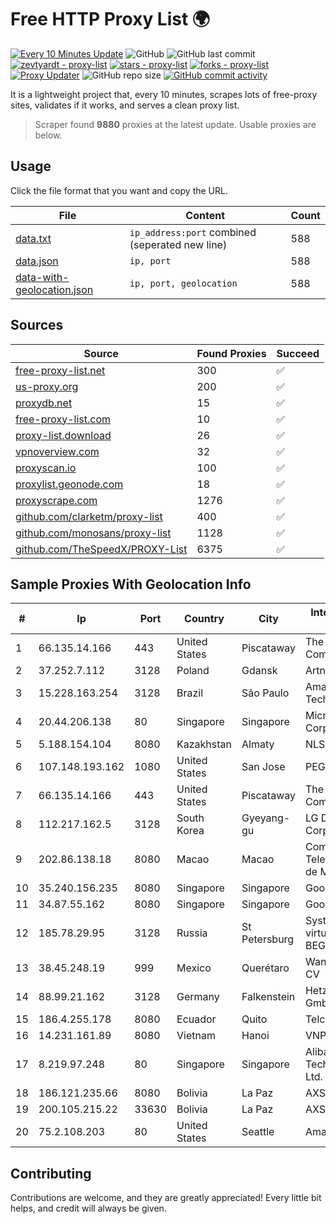 
# Free HTTP Proxy List 🌍

[![Every 10 Minutes Update](https://github.com/mertguvencli/http-proxy-list/actions/workflows/main.yml/badge.svg?branch=main)](https://github.com/mertguvencli/http-proxy-list/actions/workflows/main.yml)
![GitHub](https://img.shields.io/github/license/mertguvencli/http-proxy-list)
![GitHub last commit](https://img.shields.io/github/last-commit/mertguvencli/http-proxy-list)
[![zevtyardt - proxy-list](https://img.shields.io/static/v1?label=zevtyardt&message=proxy-list&color=blue&logo=github)](https://github.com/zevtyardt/proxy-list "Go to GitHub repo")
[![stars - proxy-list](https://img.shields.io/github/stars/zevtyardt/proxy-list?style=social)](https://github.com/zevtyardt/proxy-list)
[![forks - proxy-list](https://img.shields.io/github/forks/zevtyardt/proxy-list?style=social)](https://github.com/zevtyardt/proxy-list)
[![Proxy Updater](https://github.com/zevtyardt/proxy-list/workflows/Proxy%20Updater/badge.svg)](https://github.com/zevtyardt/proxy-list/actions?query=workflow:"Proxy+Updater")
![GitHub repo size](https://img.shields.io/github/repo-size/zevtyardt/proxy-list)
[![GitHub commit activity](https://img.shields.io/github/commit-activity/m/zevtyardt/proxy-list?logo=commits)](https://github.com/zevtyardt/proxy-list/commits/main)

It is a lightweight project that, every 10 minutes, scrapes lots of free-proxy sites, validates if it works, and serves a clean proxy list.

> Scraper found **9880** proxies at the latest update. Usable proxies are below.

## Usage

Click the file format that you want and copy the URL.

|File|Content|Count|
|----|-------|-----|
|[data.txt](https://raw.githubusercontent.com/mertguvencli/http-proxy-list/main/proxy-list/data.txt)|`ip_address:port` combined (seperated new line)|588|
|[data.json](https://raw.githubusercontent.com/mertguvencli/http-proxy-list/main/proxy-list/data.json)|`ip, port`|588|
|[data-with-geolocation.json](https://raw.githubusercontent.com/mertguvencli/http-proxy-list/main/proxy-list/data-with-geolocation.json)|`ip, port, geolocation`|588|

## Sources

|Source|Found Proxies|Succeed|
|------|-------------|-------|
|[free-proxy-list.net](https://free-proxy-list.net)|300|✅|
|[us-proxy.org](https://www.us-proxy.org)|200|✅|
|[proxydb.net](http://proxydb.net)|15|✅|
|[free-proxy-list.com](https://free-proxy-list.com/?page=&port=&type%5B%5D=http&type%5B%5D=https&up_time=0&search=Search)|10|✅|
|[proxy-list.download](https://www.proxy-list.download/HTTP)|26|✅|
|[vpnoverview.com](https://vpnoverview.com/privacy/anonymous-browsing/free-proxy-servers)|32|✅|
|[proxyscan.io](https://www.proxyscan.io)|100|✅|
|[proxylist.geonode.com](https://proxylist.geonode.com/api/proxy-list?limit=300&page=1&sort_by=lastChecked&sort_type=desc&protocols=http,https)|18|✅|
|[proxyscrape.com](https://api.proxyscrape.com/v2/?request=displayproxies&protocol=http&timeout=10000&country=all&ssl=all&anonymity=all)|1276|✅|
|[github.com/clarketm/proxy-list](https://raw.githubusercontent.com/clarketm/proxy-list/master/proxy-list-raw.txt)|400|✅|
|[github.com/monosans/proxy-list](https://raw.githubusercontent.com/monosans/proxy-list/main/proxies/http.txt)|1128|✅|
|[github.com/TheSpeedX/PROXY-List](https://raw.githubusercontent.com/TheSpeedX/PROXY-List/master/http.txt)|6375|✅|


## Sample Proxies With Geolocation Info

|#|Ip|Port|Country|City|Internet Service Provider|
|-|--|----|-------|----|-------------------------|
|1|66.135.14.166|443|United States|Piscataway|The Constant Company, LLC|
|2|37.252.7.112|3128|Poland|Gdansk|Artnet Sp. z o.o.|
|3|15.228.163.254|3128|Brazil|São Paulo|Amazon Technologies Inc.|
|4|20.44.206.138|80|Singapore|Singapore|Microsoft Corporation|
|5|5.188.154.104|8080|Kazakhstan|Almaty|NLS|
|6|107.148.193.162|1080|United States|San Jose|PEG TECH INC|
|7|66.135.14.166|443|United States|Piscataway|The Constant Company, LLC|
|8|112.217.162.5|3128|South Korea|Gyeyang-gu|LG DACOM Corporation|
|9|202.86.138.18|8080|Macao|Macao|Companhia de Telecomunicacoes de Macau|
|10|35.240.156.235|8080|Singapore|Singapore|Google LLC|
|11|34.87.55.162|8080|Singapore|Singapore|Google LLC|
|12|185.78.29.95|3128|Russia|St Petersburg|System servers virtual hosting BEGET.RU|
|13|38.45.248.19|999|Mexico|Querétaro|Wantelco SAS de CV|
|14|88.99.21.162|3128|Germany|Falkenstein|Hetzner Online GmbH|
|15|186.4.255.178|8080|Ecuador|Quito|Telconet S.A|
|16|14.231.161.89|8080|Vietnam|Hanoi|VNPT|
|17|8.219.97.248|80|Singapore|Singapore|Alibaba (US) Technology Co., Ltd.|
|18|186.121.235.66|8080|Bolivia|La Paz|AXS Bolivia S. A.|
|19|200.105.215.22|33630|Bolivia|La Paz|AXS Bolivia S. A.|
|20|75.2.108.203|80|United States|Seattle|Amazon.com, Inc.|



## Contributing

Contributions are welcome, and they are greatly appreciated! Every
little bit helps, and credit will always be given.

